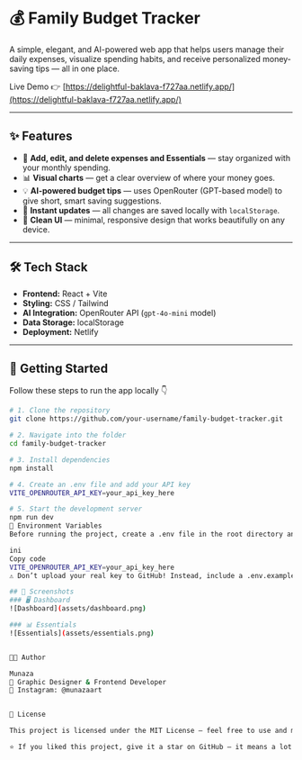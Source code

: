 # 💰 Family Budget Tracker

A simple, elegant, and AI-powered web app that helps users manage their daily expenses, visualize spending habits, and receive personalized money-saving tips — all in one place.

Live Demo 👉 [https://delightful-baklava-f727aa.netlify.app/](https://delightful-baklava-f727aa.netlify.app/)

---

## ✨ Features

- 🧾 **Add, edit, and delete expenses and Essentials** — stay organized with your monthly spending.
- 📊 **Visual charts** — get a clear overview of where your money goes.
- 💡 **AI-powered budget tips** — uses OpenRouter (GPT-based model) to give short, smart saving suggestions.
- 💬 **Instant updates** — all changes are saved locally with `localStorage`.
- 🎨 **Clean UI** — minimal, responsive design that works beautifully on any device.

---

## 🛠️ Tech Stack

- **Frontend:** React + Vite  
- **Styling:** CSS / Tailwind  
- **AI Integration:** OpenRouter API (`gpt-4o-mini` model)  
- **Data Storage:** localStorage  
- **Deployment:** Netlify  

---

## 🚀 Getting Started

Follow these steps to run the app locally 👇

```bash
# 1. Clone the repository
git clone https://github.com/your-username/family-budget-tracker.git

# 2. Navigate into the folder
cd family-budget-tracker

# 3. Install dependencies
npm install

# 4. Create an .env file and add your API key
VITE_OPENROUTER_API_KEY=your_api_key_here

# 5. Start the development server
npm run dev
🔑 Environment Variables
Before running the project, create a .env file in the root directory and add:

ini
Copy code
VITE_OPENROUTER_API_KEY=your_api_key_here
⚠️ Don’t upload your real key to GitHub! Instead, include a .env.example file for reference.

## 📸 Screenshots
### 🖥️ Dashboard
![Dashboard](assets/dashboard.png)

### 📊 Essentials
![Essentials](assets/essentials.png)


👩‍💻 Author

Munaza
🎨 Graphic Designer & Frontend Developer
💬 Instagram: @munazaart


🪪 License

This project is licensed under the MIT License — feel free to use and modify it for learning or personal use.

⭐ If you liked this project, give it a star on GitHub — it means a lot! 🌟





